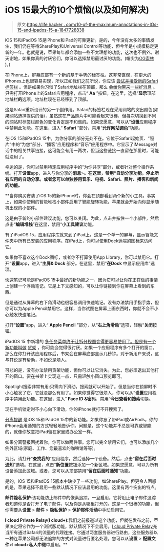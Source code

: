 # iOS 15最大的10个烦恼(以及如何解决)

> 原文:[https://life hacker . com/10-of-the-maximum-annotations-in-IOs-15-and-ipados-15-a-1847728838](https://lifehacker.com/10-of-the-biggest-annoyances-in-ios-15-and-ipados-15-a-1847728838)

iOS 15和iPadOS 15是iPhone和iPad的可靠更新。是的，今年没有太多的事情发生，我们仍在等待SharePlay和Universal Control等功能，但今年是小规模稳定更新的一年。也就是说，苹果每年都会添加一些不太理想的功能，这次也不例外。谢天谢地，如果你真的讨厌它们，你可以选择禁用最讨厌的功能。(帽尖为[OG](https://twitter.com/kingthor/status/1440010794557587461)[索林](https://twitter.com/kingthor/status/1440010794557587461) )。)

在iPhone上，屏幕底部有一个新的基于手势的标签栏。这非常直观，在更大的iPhones上也很容易实现，所以正如我们之前所说，你应该 [尝试并接受新的Safari标签栏](https://lifehacker.com/you-should-embrace-safaris-new-search-bar-actually-1847709642) 。但是如果你习惯了Safari地址栏在顶部，那么 [会给你带来一些好消息](https://lifehacker.com/how-to-move-safaris-search-bar-back-where-it-belongs-in-1847538847) 。只需打开iPhone上的Safari应用程序，点击“ **Aa** ”按钮。在这里，选择“**显示**顶部地址栏**的**选项。地址栏现在已经移到了顶部。

这是Safari重新设计的另一个副作用。Safari的标签栏现在采用网站的突出颜色(如果网站选择提供的话)，虽然这在产品照片中可能看起来很棒，但每次切换到不同的网站时标签栏颜色的变化肯定是不和谐的。如果您愿意，可以从“**设置**应用程序中禁用此功能。在这里，进入“ **Safari** ”部分，禁用“**允许网站调色**”功能。

在iOS 15和iPadOS 15中，为你分享的部分无处不在。它位于Safari起始页、“照片”中的“为您”部分、“播客”应用程序和“音乐”应用程序中。它显示了iMessage对话中的相关共享链接，这可能会有用一两次，但当这些链接一直留在那里时，可能就没用了。

幸运的是，你可以禁用特定应用程序中的“为你共享”部分，或者针对整个操作系统。打开**设置**app，进入与你分享的**消息**>**。在这里，禁用“**自动分享**功能，停止所有应用的自动分享。或者您可以单独停用音乐、电视、Safari、照片、播客和新闻的功能。**

 **当你购买安装了iOS 15的新iPhone时，你会在顶部看到两个新的小工具。事实上，如果你使用的智能堆栈小部件启用了智能旋转功能，苹果就会开始向你显示随机出现的小部件。

这是由于新的小部件建议功能，您可以关闭。为此，点击并按住一个小部件，然后点击“**编辑堆栈**”在这里，禁用“**小工具建议**功能。

有了iPadOS 15，应用程序库就来到了iPad上。这是一个单一的屏幕，显示智能文件夹中所有已安装的应用程序。在iPad上，你可以使用Dock远端的图标来访问它。

如果你不喜欢这个Dock图标，或者你不打算使用App Library，你可以禁用它。打开“**设置**app，进入“**主屏& Dock** 部分。在这里，禁用“**在Dock** 中显示应用库”选项。

快速笔记可能是iPadOS 15中最好的新功能之一，因为它可以让你在正在做的事情上创建一个浮动笔记。它是上下文感知的，可以让你链接到你在屏幕上看到的东西。

但是通过从屏幕的右下角滑动也很容易调用快速笔记。没有办法禁用手指手势，但你可以为Apple Pencil禁用它。这样，当你试图在屏幕上画东西时，你就不会不小心触发快速笔记。

打开“**设置**”app，进入“ **Apple Pencil** ”部分，从“**右上角滑动**”选项，轻触“**关闭**按钮。

iPadOS 15 中新增的 [多任务菜单终于让拆分视图变得更容易使用了。但是有一个新功能叫做](https://lifehacker.com/every-multitasking-feature-in-ipados-15-worth-knowing-a-1847664365) [货架](https://lifehacker.com/how-to-view-all-open-windows-for-any-ipad-app-1847713845) ，你可能会觉得很讨厌。如果一个应用程序有多个打开的窗口，那么在你打开该应用程序后，书架会在屏幕底部显示几秒钟。对于新用户来说，这与其说是有帮助，不如说是烦人。

可悲的是，没有办法禁用货架功能，但你可以让它消失。为此，您必须退出其他打开的窗口。要在书架上实现这一点，只需轻触小窗口预览即可。

Spotlight搜索非常有用:只需向下滑动，搜索就可以开始了。但是当你在锁屏时不小心触发了它，它就没那么有用了。如果你觉得它很烦人，你可以从“**设置**应用程序中禁用此功能。在这里，进入“ **Face ID &密码**，禁用“**今日查看和搜索**切换。

现在手机锁定时不小心向下滑动，你的iPhone就打不开搜索了。

[分离提醒](https://lifehacker.com/how-to-use-separation-alerts-in-ios-15-so-you-never-for-1847665114) 是iOS 15和iPadOS 15中的新功能。如果你忘了带iPad或AirPods，你的iPhone会用通知的方式轻轻地告诉你。问题是，这个功能并不总是可靠或智能的，就像你故意把iPad留在家里或办公室一样。

如果分离警报困扰着你，你可以做两件事。您可以完全禁用它们，也可以添加几个例外区域(家庭、工作、您最喜欢的咖啡馆等等)。

为此，请打开“**查找我的**”应用程序，然后选择一个设备。然后，点击“**留在后面时通知**”选项。在这里，点击“**新位置**按钮添加一个新区域。如果您愿意，可以为所有设备添加此区域。或者，您可以从顶部禁用“**留在后面时通知**”功能。

是的，iOS 15和iPadOS 15版本中缺少了一些功能，如SharePlay。但更令人困惑的是，苹果选择不启用一些默认情况下应该启用的功能。这里有两个突出的特点。

**邮件隐私保护**:该功能防止邮件中的像素追踪。一旦启用，它将阻止电子邮件追踪者知道你是否打开了电子邮件，以及你是从哪里打开的。这是一个很棒的功能，但你需要从**设置** > **邮件** > **隐私保护** > **保护邮件活动**中手动启用它。

**I cloud Private Relay(I cloud+)**:我们之前报道过这个功能，但就在发布之前，苹果决定将它作为一个测试版功能，默认情况下不会启用。[I cloud Private Relay](https://lifehacker.com/how-to-hide-your-browsing-history-from-ad-trackers-with-1847553318)充当所有通过Safari的流量的代理连接。它通过两套服务器进行路由，这些服务器以一种连苹果公司都无法追踪的方式对流量进行匿名处理。您可以从**设置** > **配置文件**>**I cloud**>**私人中继**中启用。**